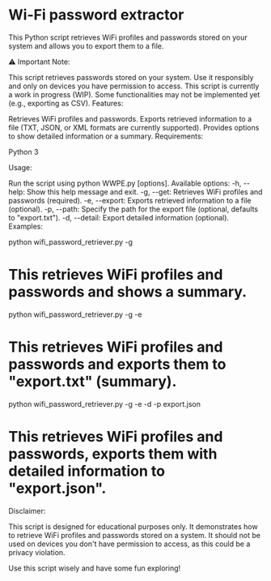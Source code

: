 # Wi-Fi password extractor
   
This Python script retrieves WiFi profiles and passwords stored on your system and allows you to export them to a file.

⚠️ Important Note:

This script retrieves passwords stored on your system. Use it responsibly and only on devices you have permission to access.
This script is currently a work in progress (WIP). Some functionalities may not be implemented yet (e.g., exporting as CSV).
Features:

Retrieves WiFi profiles and passwords.
Exports retrieved information to a file (TXT, JSON, or XML formats are currently supported).
Provides options to show detailed information or a summary.
Requirements:

Python 3

Usage:

Run the script using python WWPE.py [options].
Available options:
-h, --help: Show this help message and exit.
-g, --get: Retrieves WiFi profiles and passwords (required).
-e, --export: Exports retrieved information to a file (optional).
-p, --path: Specify the path for the export file (optional, defaults to "export.txt").
-d, --detail: Export detailed information (optional).
Examples:

python wifi_password_retriever.py -g
# This retrieves WiFi profiles and passwords and shows a summary.

python wifi_password_retriever.py -g -e
# This retrieves WiFi profiles and passwords and exports them to "export.txt" (summary).

python wifi_password_retriever.py -g -e -d -p export.json
# This retrieves WiFi profiles and passwords, exports them with detailed information to "export.json".

Disclaimer:

This script is designed for educational purposes only. 
It demonstrates how to retrieve WiFi profiles and passwords stored on a system. 
It should not be used on devices you don't have permission to access, as this could be a privacy violation.

Use this script wisely and have some fun exploring!

